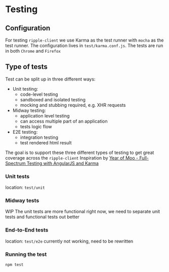 # Testing 

## Configuration
For testing `ripple-client` we use Karma as the test runner with `mocha` as the test runner.
The configuration lives in `test/karma.conf.js`. The tests are run in both `Chrome` and `Firefox`

## Type of tests
Test can be split up in three different ways:

* Unit testing: 
    * code-level testing
    * sandboxed and isolated testing
    * mocking and stubbing required, e.g. XHR requests
* Midway testing:
    * application level testing
    * can access multiple part of an application
    * tests logic flow
* E2E testing:
    * integration testing
    * test rendered html result

The goal is to support these three different types of testing to get great coverage across the `ripple-client`
Inspiration by [Year of Moo - Full-Spectrum Testing with AngularJS and Karma](http://www.yearofmoo.com/2013/01/full-spectrum-testing-with-angularjs-and-karma.html)

### Unit tests
location: `test/unit`

### Midway tests
WIP
The unit tests are more functional right now, we need to separate unit tests and functional tests out better 

### End-to-End tests
location: `test/e2e`
currently not working, need to be rewritten

### Running the test
`npm test`